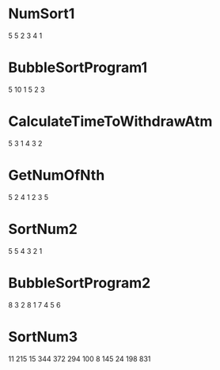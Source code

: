 # NumSort1
5
5
2
3
4
1

# BubbleSortProgram1
5
10
1
5
2
3

# CalculateTimeToWithdrawAtm
5
3 1 4 3 2

# GetNumOfNth
5 2
4 1 2 3 5

# SortNum2
5
5
4
3
2
1

# BubbleSortProgram2
8
3 2 8 1 7 4 5 6

# SortNum3
11
215
15
344
372
294
100
8
145
24
198
831